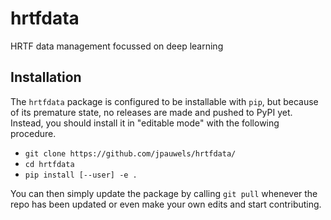 # hrtfdata
HRTF data management focussed on deep learning

## Installation

The `hrtfdata` package is configured to be installable with `pip`, but because of its premature state, no releases are made and pushed to PyPI yet. Instead, you should install it in "editable mode" with the following procedure.

- `git clone https://github.com/jpauwels/hrtfdata/`
- `cd hrtfdata`
- `pip install [--user] -e .`

You can then simply update the package by calling `git pull` whenever the repo has been updated or even make your own edits and start contributing.
